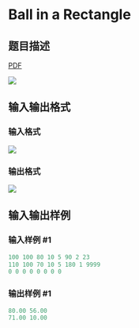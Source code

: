 # Ball in a Rectangle

## 题目描述

[problemUrl]: https://uva.onlinejudge.org/index.php?option=com_onlinejudge&Itemid=8&category=226&page=show_problem&problem=3002

[PDF](https://uva.onlinejudge.org/external/118/p11880.pdf)

![](https://cdn.luogu.com.cn/upload/vjudge_pic/UVA11880/ccb2ae682d28b73dfbcd17d8619f6c6172c33f77.png)

## 输入输出格式

### 输入格式

![](https://cdn.luogu.com.cn/upload/vjudge_pic/UVA11880/8e38d9c3a887edebf5d94ad11d447ec3658fff44.png)

### 输出格式

![](https://cdn.luogu.com.cn/upload/vjudge_pic/UVA11880/710eb1ca997c1b39f127cbaa30160d342fdc8eae.png)

## 输入输出样例

### 输入样例 #1

```cpp
100 100 80 10 5 90 2 23
110 100 70 10 5 180 1 9999
0 0 0 0 0 0 0 0
```


### 输出样例 #1

```cpp
80.00 56.00
71.00 10.00
```



